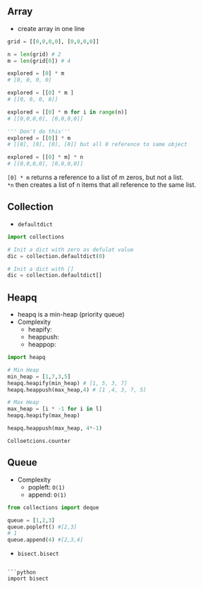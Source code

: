 ## Array
- create array in one line
  
```python
grid = [[0,0,0,0], [0,0,0,0]]

n = len(grid) # 2
m = len(grid[0]) # 4

explored = [0] * m
# [0, 0, 0, 0]

explored = [[0] * m ]
# [[0, 0, 0, 0]]

explored = [[0] * m for i in range(n)]
# [[0,0,0,0], [0,0,0,0]]

''' Don't do this'''
explored = [[0]] * m
# [[0], [0], [0], [0]] but all 0 reference to same object

explored = [[0] * m] * n
# [[0,0,0,0], [0,0,0,0]]
```
`[0] * m` returns a reference to a list of m zeros, but not a list. <br/>
`*n` then creates a list of n items that all reference to the same list.

## Collection
  
  - `defaultdict`
```python
import collections

# Init a dict with zero as defulat value
dic = collection.defaultdict(0)

# Init a dict with []
dic = collection.defaultdict[]

```

## Heapq
- heapq is a min-heap (priority queue) 
- Complexity
  - heapify: 
  - heappush:  
  - heappop:  

```python
import heapq

# Min Heap
min_heap = [1,7,3,5]
heapq.heapify(min_heap) # [1, 5, 3, 7]
heapq.heappush(max_heap,4) # [1 ,4, 3, 7, 5]

# Max Heap
max_heap = [i * -1 for i in l]
heapq.heapify(max_heap)

heapq.heappush(max_heap, 4*-1) 
```

```
Colloetcions.counter
```

## Queue
- Complexity
  - popleft: `O(1)`
  - append: `O(1)` 

```python
from collections import deque

queue = [1,2,3]
queue.popleft() #[2,3]
# 1
queue.append(4) #[2,3,4]
```

- `bisect.bisect`
```

```python
import bisect
```